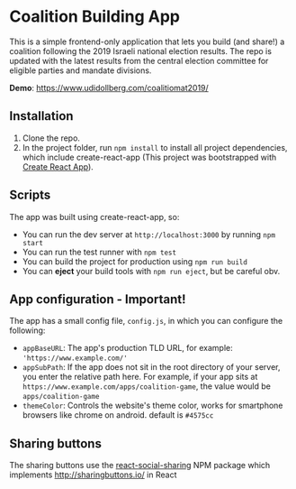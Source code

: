 # Coalition Building App

This is a simple frontend-only application that lets you build (and share!) a coalition following the 2019 Israeli national election results. 
The repo is updated with the latest results from the central election committee for eligible parties and mandate divisions.

**Demo**: https://www.udidollberg.com/coalitiomat2019/

## Installation

1. Clone the repo.
2. In the project folder, run `npm install` to install all project dependencies, which include create-react-app (This project was bootstrapped with [Create React App](https://github.com/facebook/create-react-app)).

## Scripts

The app was built using create-react-app, so: 
- You can run the dev server at `http://localhost:3000` by running `npm start`
- You can run the test runner with `npm test`
- You can build the project for production using `npm run build`
- You can **eject** your build tools with `npm run eject`, but be careful obv.

## App configuration - Important!
The app has a small config file, `config.js`, in which you can configure the following:
- `appBaseURL`: The app's production TLD URL, for example: `'https://www.example.com/'`
- `appSubPath`: If the app does not sit in the root directory of your server, you enter the relative path here. For example, if your app sits at `https://www.example.com/apps/coalition-game`, the value would be `apps/coalition-game`
- `themeColor`: Controls the website's theme color, works for smartphone browsers like chrome on android. default is `#4575cc`

## Sharing buttons
The sharing buttons use the [react-social-sharing](https://www.npmjs.com/package/react-social-sharing) NPM package which implements http://sharingbuttons.io/ in React
